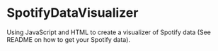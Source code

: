# SpotifyDataVisualizer
Using JavaScript and HTML to create a visualizer of Spotify data (See README on how to get your Spotify data).
